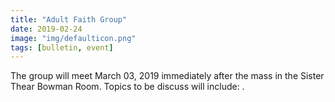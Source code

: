 ```yaml
---
title: "Adult Faith Group"
date: 2019-02-24
image: "img/defaulticon.png"
tags: [bulletin, event]
---
```


The group will meet March 03, 2019 immediately after the mass in the Sister Thear Bowman Room. Topics to be discuss will include: .
